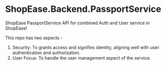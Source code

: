 # ShopEase.Backend.PassportService
ShopEase PassportService API for combined Auth and User service in ShopEase!

This repo has two aspects - 
  1. Security: To grants access and signifies identity, aligning well with user authentication and authorization.
  2. User Focus: To handle the user management aspect of the service.
